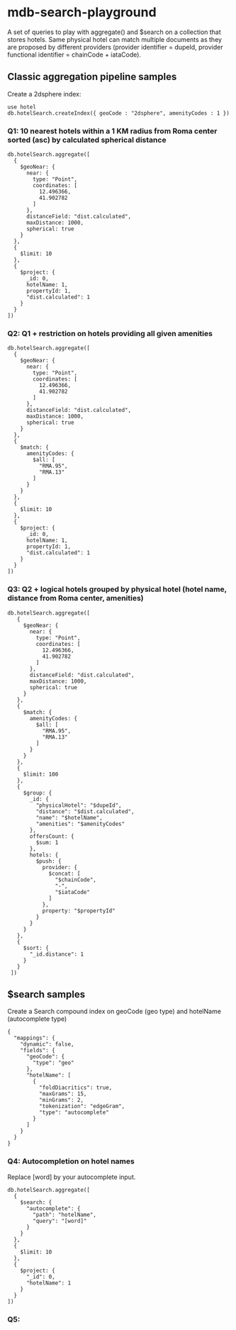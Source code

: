 
# mdb-search-playground

A set of queries to play with aggregate() and $search on a collection that stores hotels.
Same physical hotel can match multiple documents as they are proposed by different providers (provider identifier = dupeId, provider functional identifier = chainCode + iataCode).

## Classic aggregation pipeline samples

Create a 2dsphere index:

```
use hotel
db.hotelSearch.createIndex({ geoCode : "2dsphere", amenityCodes : 1 })
```

### Q1: 10 nearest hotels within a 1 KM radius from Roma center sorted (asc) by calculated spherical distance 

```
db.hotelSearch.aggregate([
  {
    $geoNear: {
      near: {
        type: "Point",
        coordinates: [
          12.496366,
          41.902782
        ]
      },
      distanceField: "dist.calculated",
      maxDistance: 1000,
      spherical: true
    }
  },
  {
    $limit: 10
  },
  {
    $project: {
      _id: 0,
      hotelName: 1,
      propertyId: 1,
      "dist.calculated": 1
    }
  }
])
```

### Q2: Q1 + restriction on hotels providing all given amenities

```
db.hotelSearch.aggregate([
  {
    $geoNear: {
      near: {
        type: "Point",
        coordinates: [
          12.496366,
          41.902782
        ]
      },
      distanceField: "dist.calculated",
      maxDistance: 1000,
      spherical: true
    }
  },
  {
    $match: {
      amenityCodes: {
        $all: [
          "RMA.95",
          "RMA.13"
        ]
      }
    }
  },
  {
    $limit: 10
  },
  {
    $project: {
      _id: 0,
      hotelName: 1,
      propertyId: 1,
      "dist.calculated": 1
    }
  }
])
```

### Q3: Q2 + logical hotels grouped by physical hotel (hotel name, distance from Roma center, amenities)

```
db.hotelSearch.aggregate([
   {
     $geoNear: {
       near: {
         type: "Point",
         coordinates: [
           12.496366,
           41.902782
         ]
       },
       distanceField: "dist.calculated",
       maxDistance: 1000,
       spherical: true
     }
   },
   {
     $match: {
       amenityCodes: {
         $all: [
           "RMA.95",
           "RMA.13"
         ]
       }
     }
   },
   {
     $limit: 100
   },
   {
     $group: {
       _id: {
         "physicalHotel": "$dupeId",
         "distance": "$dist.calculated",
         "name": "$hotelName",
         "amenities": "$amenityCodes"
       },
       offersCount: {
         $sum: 1
       },
       hotels: {
         $push: {
           provider: {
             $concat: [
               "$chainCode",
               "-",
               "$iataCode"
             ]
           },
           property: "$propertyId"
         }
       }
     }
   },
   {
     $sort: {
       "_id.distance": 1
     }
   }
 ])
 ```

## $search samples

Create a Search compound index on geoCode (geo type) and hotelName (autocomplete type)

```
{
  "mappings": {
    "dynamic": false,
    "fields": {
      "geoCode": {
        "type": "geo"
      },
      "hotelName": [
        {
          "foldDiacritics": true,
          "maxGrams": 15,
          "minGrams": 2,
          "tokenization": "edgeGram",
          "type": "autocomplete"
        }
      ]
    }
  }
}
```

### Q4: Autocompletion on hotel names

Replace [word] by your autocomplete input.

```
db.hotelSearch.aggregate([
  {
    $search: {
      "autocomplete": {
        "path": "hotelName",
        "query": "[word]"
      }
    }
  },
  {
    $limit: 10
  },
  {
    $project: {
      "_id": 0,
      "hotelName": 1
    }
  }
])
```

### Q5: 
